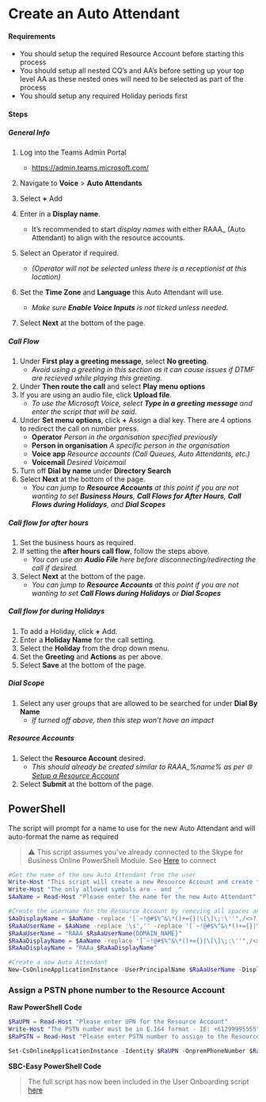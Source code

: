 # Create an Auto Attendant
#### Requirements
-	You should setup the required Resource Account before starting this process
-	You should setup all nested CQ’s and AA’s before setting up your top level AA as these nested ones will need to be selected as part of the process
-	You should setup any required Holiday periods first

#### Steps

##### General Info

1. Log into the Teams Admin Portal 
   - https://admin.teams.microsoft.com/ 

1. Navigate to **Voice** > **Auto Attendants**
1. Select **+** Add 
1. Enter in a **Display name**. 
   - It’s recommended to start *display names* with either RAAA_ (Auto Attendant) to align with the resource accounts.
1. Select an Operator if required. 
   - *(Operator will not be selected unless there is a receptionist at this location)*
1. Set the **Time Zone** and **Language** this Auto Attendant will use.
   - *Make sure **Enable Voice Inputs** is not ticked unless needed.*
1. Select **Next** at the bottom of the page.

##### Call Flow

1. Under **First play a greeting message**, select **No greeting**.
   - *Avoid using a greeting in this section as it can cause issues if DTMF are recieved while playing this greeting*.
1. Under **Then route the call** and select **Play menu options**
1. If you are using an audio file, click **Upload file**. 
   - *To use the Microsoft Voice, select **Type in a greeting message** and enter the script that will be said.*
1. Under **Set menu options**, click **+** Assign a dial key.
   There are 4 options to redirect the call on number press. 
   - **Operator**  *Person in the organisation specified previously* 
   - **Person in organisation**  *A specific person in the organisation* 
   - **Voice app**  *Resource accounts (Call Queues, Auto Attendants, etc.)* 
   - **Voicemail**  *Desired Voicemail*
1. Turn off **Dial by name** under **Directory Search**
1. Select **Next** at the bottom of the page.
   - *You can jump to **Resource Accounts** at this point if you are not wanting to set **Business Hours**, **Call Flows for After Hours**, **Call Flows during Holidays**, and **Dial Scopes***

##### Call flow for after hours

1. Set the business hours as required.
1. If setting the **after hours call flow**, follow the steps above.
   - *You can use an **Audio File** here before disconnecting/redirecting the call if desired.*
1. Select **Next** at the bottom of the page.
   - *You can jump to **Resource Accounts** at this point if you are not wanting to set **Call Flows during Holidays** or **Dial Scopes***

##### Call flow for during Holidays

1. To add a Holiday, click **+** Add.
1. Enter a **Holiday Name** for the call setting.
1. Select the **Holiday** from the drop down menu.
1. Set the **Greeting** and **Actions** as per above.
1. Select **Save** at the bottom of the page.

##### Dial Scope

1. Select any user groups that are allowed to be searched for under **Dial By Name**
   - *If turned off above, then this step won’t have an impact*

##### Resource Accounts

1. Select the **Resource Account** desired.
   - *This should already be created similar to RAAA_%name% as per 🌐 [Setup a Resource Account](https://sbcconnect.com.au/pages/create-a-resource-account-user.html)*
1. Select **Submit** at the bottom of the page.


## PowerShell
The script will prompt for a name to use for the new Auto Attendant and will auto-format the name as required

> ⚠ This script assumes you've already connected to the Skype for Business Online PowerShell Module. See [Here](connecting-to-sfbo-ps-module.md) to connect

````PowerShell
#Get the name of the new Auto Attendant from the user
Write-Host "This script will create a new Resource Account and create the Auto Attendant" -BackgroundColor Yellow -ForegroundColor Black
Write-Host "The only allowed symbols are - and _"
$AaName = Read-Host "Please enter the name for the new Auto Attendant"

#Create the username for the Resource Account by removing all spaces and adding RAAA_ to the start
$AaDisplayName = $AaName -replace '[`~!@#$%^&\*()+={}|\[\]\;:\''",/<>?]',''
$RaAaUserName = $AaName -replace '\s','' -replace '[`~!@#$%^&\*()+={}|\[\]\;:\''",/<>?]',''
$RaAaUserName = "RAAA_$RaAaUserName{DOMAIN_NAME}"
$RaAaDisplayName = $AaName -replace '[`~!@#$%^&\*()+={}|\[\]\;:\''",/<>?]',''
$RaAaDisplayName = "RAAa_$RaAaDisplayName"

#Create a new Auto Attendant
New-CsOnlineApplicationInstance -UserPrincipalName $RaAaUserName -DisplayName $RaAaDisplayName -ApplicationId “ce933385-9390-45d1-9512-c8d228074e07”
````

### Assign a PSTN phone number to the Resource Account
<i class="fas fa-terminal"></i> **Raw PowerShell Code**
````PowerShell
$RaUPN = Read-Host "Please enter UPN for the Resource Account"
Write-Host "The PSTN number must be in E.164 format - IE: +61299995555" -BackgroundColor Yellow -ForegroundColor Black
$RaPSTN = Read-Host "Please enter PSTN number to assign to the Resource Account"

Set-CsOnlineApplicationInstance -Identity $RaUPN -OnpremPhoneNumber $RaPSTN
`````

<i class="fas fa-keyboard"></i> **SBC-Easy PowerShell Code**
> The full script has now been included in the User Onboarding script [here](voice-enable-a-new-user.md)
